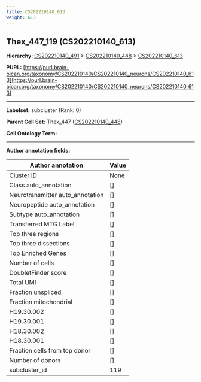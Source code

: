 ```yaml
---
title: CS202210140_613
weight: 613
---
```

## Thex_447_119 (CS202210140_613)
<b>Hierarchy: </b>
[CS202210140_491](../CS202210140_491) >
[CS202210140_448](../CS202210140_448) >
[CS202210140_613](../CS202210140_613)

**PURL:** [https://purl.brain-bican.org/taxonomy/CS202210140/CS202210140_neurons/CS202210140_613](https://purl.brain-bican.org/taxonomy/CS202210140/CS202210140_neurons/CS202210140_613)

---


**Labelset:** subcluster (Rank: 0)

**Parent Cell Set:** Thex_447 ([CS202210140_448](../CS202210140_448))



**Cell Ontology Term:** 

[MARKER GENES.]: #


---

[TRANSFERRED ANNOTATIONS.]: #


[AUTHOR ANNOTATION FIELDS.]: #


**Author annotation fields:**

| Author annotation | Value |
|-------------------|-------|
|Cluster ID|None|
|Class auto_annotation|[]|
|Neurotransmitter auto_annotation|[]|
|Neuropeptide auto_annotation|[]|
|Subtype auto_annotation|[]|
|Transferred MTG Label|[]|
|Top three regions|[]|
|Top three dissections|[]|
|Top Enriched Genes|[]|
|Number of cells|[]|
|DoubletFinder score|[]|
|Total UMI|[]|
|Fraction unspliced|[]|
|Fraction mitochondrial|[]|
|H19.30.002|[]|
|H19.30.001|[]|
|H18.30.002|[]|
|H18.30.001|[]|
|Fraction cells from top donor|[]|
|Number of donors|[]|
|subcluster_id|119|
